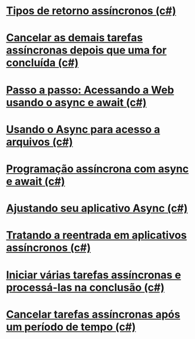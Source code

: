# [Tipos de retorno assíncronos (c#)](async-return-types.md)
# [Cancelar as demais tarefas assíncronas depois que uma for concluída (c#)](cancel-remaining-async-tasks-after-one-is-complete.md)
# [Passo a passo: Acessando a Web usando o async e await (c#)](walkthrough-accessing-the-web-by-using-async-and-await.md)
# [Usando o Async para acesso a arquivos (c#)](using-async-for-file-access.md)
# [Programação assíncrona com async e await (c#)](asynchronous-programming-with-async-and-await.md)
# [Ajustando seu aplicativo Async (c#)](fine-tuning-your-async-application.md)
# [Tratando a reentrada em aplicativos assíncronos (c#)](handling-reentrancy-in-async-apps.md)
# [Iniciar várias tarefas assíncronas e processá-las na conclusão (c#)](start-multiple-async-tasks-and-process-them-as-they-complete.md)
# [Cancelar tarefas assíncronas após um período de tempo (c#)](cancel-async-tasks-after-a-period-of-time.md)
